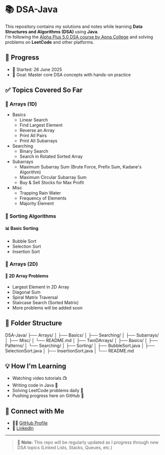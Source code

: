 # 📚 DSA-Java

This repository contains my solutions and notes while learning **Data Structures and Algorithms (DSA)** using **Java**.  
I'm following the [Alpha Plus 5.0 DSA course by Apna College](https://www.youtube.com/c/ApnaCollegeOfficial) and solving problems on **LeetCode** and other platforms.

## 📅 Progress
- 📌 Started: 26 June 2025
- 🚀 Goal: Master core DSA concepts with hands-on practice

## ✅ Topics Covered So Far

### 🔹 Arrays (1D)
- Basics  
  - Linear Search  
  - Find Largest Element  
  - Reverse an Array  
  - Print All Pairs  
  - Print All Subarrays  
- Searching  
  - Binary Search  
  - Search in Rotated Sorted Array  
- Subarrays  
  - Maximum Subarray Sum (Brute Force, Prefix Sum, Kadane's Algorithm)  
  - Maximum Circular Subarray Sum  
  - Buy & Sell Stocks for Max Profit  
- Misc  
  - Trapping Rain Water  
  - Frequency of Elements  
  - Majority Element


 ### 🔹 Sorting Algorithms

 #### 📊 Basic Sorting
  - Bubble Sort
  - Selection Sort
  - Insertion Sort

  ### 🔹 Arrays (2D)

  #### 🔁 2D Array Problems
  - Largest Element in 2D Array
  - Diagonal Sum
  - Spiral Matrix Traversal
  - Staircase Search (Sorted Matrix)
  - More problems will be added soon

## 📁 Folder Structure
DSA-Java/
├── Arrays/
│   ├── Basics/
│   ├── Searching/
│   ├── Subarrays/
│   ├── Misc/
│   └── README.md
│
├── TwoDArrays/
│   ├── Basics/
│   ├── Patterns/
│   └── Searching/
│
├── Sorting/
│   ├── BubbleSort.java
│   ├── SelectionSort.java
│   ├── InsertionSort.java
│
└── README.md

## 💡 How I'm Learning
- Watching video tutorials 📺
- Writing code in Java 🧠
- Solving LeetCode problems daily 🧩
- Pushing progress here on GitHub 📌

## 🔗 Connect with Me
- 🧑‍💻 [GitHub Profile](https://github.com/AyushSahu143)
- 💼 [LinkedIn](https://www.linkedin.com/in/ayush-sahu-76550a330/)

---

> 📍 **Note:** This repo will be regularly updated as I progress through new DSA topics (Linked Lists, Stacks, Queues, etc.)

